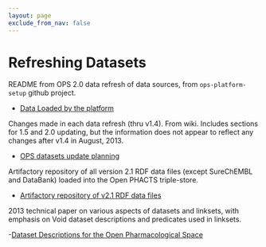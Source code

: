 ```yaml
---
layout: page
exclude_from_nav: false
---
```


# Refreshing Datasets

README from OPS 2.0 data refresh of data sources, from `ops-platform-setup` github project.

- [Data Loaded by the platform](
https://github.com/openphacts/ops-platform-setup/blob/2.0.0/data-sources/README.md)

Changes made in each data refresh (thru v1.4).  From wiki.  Includes sections for 1.5 and 2.0
updating, but the information does not appear to reflect any changes after v1.4 in August, 2013.

- [OPS datasets update planning](https://wiki.openphacts.org/index.php/OPS_datasets)

Artifactory repository of all version 2.1 RDF data files (except SureChEMBL and DataBank) loaded into the Open PHACTS triple-store.

- [Artifactory repository of v2.1 RDF data files](https://data.openphacts.org/free/2.1/rdf/)

2013 technical paper on various aspects of datasets and linksets, with emphasis on Void dataset
descriptions and predicates used in linksets.

-[Dataset Descriptions for the Open Pharmacological Space](
  http://www.openphacts.org/specs/2013/WD-datadesc-20130912/)
